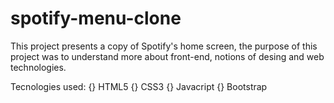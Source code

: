 # spotify-menu-clone
 This project presents a copy of Spotify's home screen, the purpose of this project was to understand more about front-end, notions of desing and web technologies. 
 
 Tecnologies used:
 {} HTML5
 {} CSS3
 {} Javacript
 {} Bootstrap
